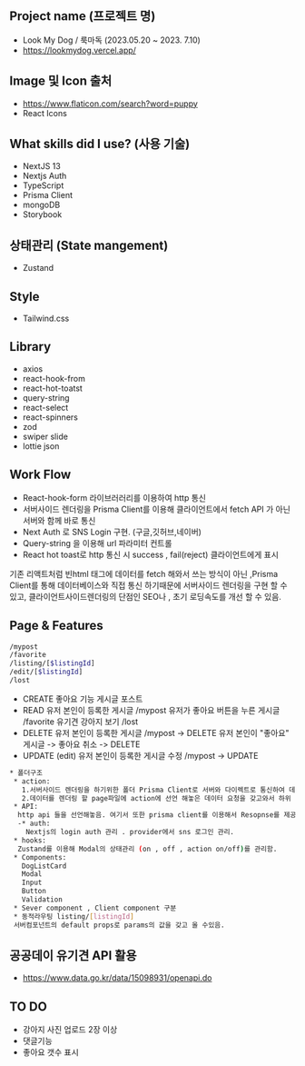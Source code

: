 ##   Project name (프로젝트 명)
  * Look My Dog / 룩마독 (2023.05.20 ~ 2023. 7.10)
  * https://lookmydog.vercel.app/

## Image 및 Icon 출처
* https://www.flaticon.com/search?word=puppy
* React Icons

## What skills did I use? (사용 기술)
* NextJS 13
* Nextjs Auth
* TypeScript
* Prisma Client
* mongoDB
* Storybook
  
## 상태관리 (State mangement) 
* Zustand

## Style 
* Tailwind.css


## Library
* axios
* react-hook-from
* react-hot-toatst
* query-string
* react-select
* react-spinners
* zod
* swiper slide
* lottie json

## Work Flow
* React-hook-form 라이브러러리를 이용하여 http 통신
* 서버사이드 렌더링을 Prisma Client를 이용해  클라이언트에서 fetch API 가 아닌 서버와 함께 바로 통신
* Next Auth 로 SNS Login 구현. (구글,깃허브,네이버)
* Query-string 을 이용해 url 파라미터 컨트롤
* React hot toast로 http 통신 시 success , fail(reject) 클라이언트에게 표시

기존 리액트처럼 빈html 태그에 데이터를 fetch 해와서 쓰는 방식이 아닌 ,Prisma Client를 통해 데이터베이스와 직접 통신 하기때문에 서버사이드 렌더링을 구현 할 수 있고,
클라이언트사이드렌더링의 단점인 SEO나 , 초기 로딩속도를 개선 할 수 있음.

## Page & Features
  ```sh
  /mypost
  /favorite
  /listing/[$listingId]
  /edit/[$listingId]
  /lost
  ```
  * CREATE
    좋아요 기능
    게시글 포스트
  * READ
    유저 본인이 등록한 게시글 /mypost
    유저가 좋아요 버튼을 누른 게시글 /favorite
    유기견 강아지 보기 /lost
  * DELETE
    유저 본인이 등록한 게시글 /mypost -> DELETE
    유저 본인이 "좋아요" 게시글 -> 좋아요 취소 -> DELETE
  * UPDATE (edit)
    유저 본인이 등록한 게시글 수정 /mypost -> UPDATE

```sh
* 폴더구조 
 * action:
   1.서버사이드 렌더링을 하기위한 폴더 Prisma Client로 서버와 다이렉트로 통신하여 데이터를 갖고옴 
   2.데이터를 렌더링 할 page파일에 action에 선언 해놓은 데이터 요청을 갖고와서 하위 컴포넌트(클라이언트 컴포넌트)로 전달해줘서 서버사이드렌더링과 클라이언트사이드 렌더링을 같이 진행시킴.
 * API:
  http api 들을 선언해놓음. 여기서 또한 prisma client를 이용해서 Resopnse를 제공해줌.
  -* auth:
    Nextjs의 login auth 관리 . provider에서 sns 로그인 관리.
 * hooks:
  Zustand를 이용해 Modal의 상태관리 (on , off , action on/off)를 관리함.
 * Components:
   DogListCard
   Modal
   Input
   Button
   Validation
 * Sever component , Client component 구분   
 * 동적라우팅 listing/[listingId]
 서버컴포넌트의 default props로 params의 값을 갖고 올 수있음.
```

## 공공데이 유기견 API 활용
 * https://www.data.go.kr/data/15098931/openapi.do


## TO DO
 * 강아지 사진 업로드 2장 이상
 * 댓글기능
 * 좋아요 갯수 표시



